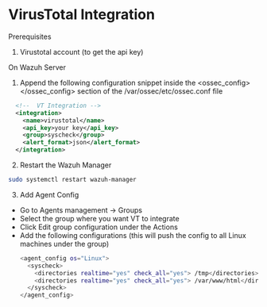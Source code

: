 # VirusTotal Integration
Prerequisites
1. Virustotal account (to get the api key)


On Wazuh Server
1.  Append the following configuration snippet inside the <ossec_config> </ossec_config> section of the /var/ossec/etc/ossec.conf file
``` xml
  <!--  VT Integration -->
  <integration>
    <name>virustotal</name>
    <api_key>your key</api_key>
    <group>syscheck</group>
    <alert_format>json</alert_format>
  </integration>
```
2. Restart the Wazuh Manager
``` bash
sudo systemctl restart wazuh-manager
```
3. Add Agent Config
- Go to Agents management → Groups
- Select the group where you want VT to integrate
- Click Edit group configuration under the Actions
- Add the following configurations (this will push the config to all Linux machines under the group)
    ``` bash
    <agent_config os="Linux">
      <syscheck>
        <directories realtime="yes" check_all="yes"> /tmp</directories>
        <directories realtime="yes" check_all="yes"> /var/www/html</directories>
      </syscheck>
    </agent_config>
    ```
